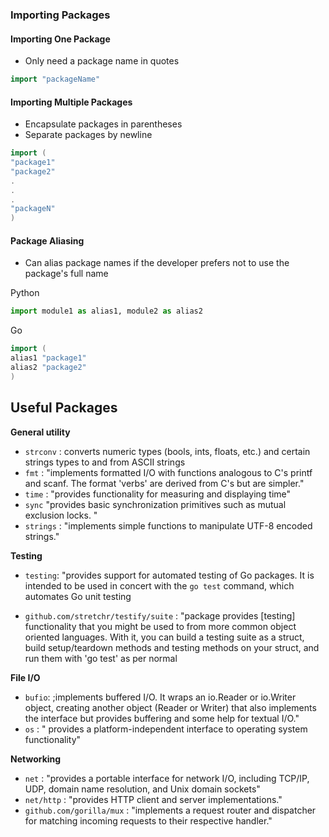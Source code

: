 ### Importing Packages

#### Importing One Package

- Only need a package name in quotes

```go
import "packageName"
```
#### Importing Multiple Packages

- Encapsulate packages in parentheses
- Separate packages by newline
```go
import (
"package1"
"package2"
.
.
.
"packageN"
)
```
#### Package Aliasing

- Can alias package names if the developer prefers not to use the package's full name

Python
```python
import module1 as alias1, module2 as alias2
```

Go
```go
import (
alias1 "package1"
alias2 "package2"
)
```
## Useful Packages

**General utility**

- `strconv` : converts numeric types (bools, ints, floats, etc.) and certain strings types to and from ASCII strings
- `fmt` : "implements formatted I/O with functions analogous to C's printf and scanf. The format 'verbs' are derived from C's but are simpler."
- `time` : "provides functionality for measuring and displaying time"
- `sync` "provides basic synchronization primitives such as mutual exclusion locks. "
- `strings` : "implements simple functions to manipulate UTF-8 encoded strings."

**Testing**

- `testing`: "provides support for automated testing of Go packages. It is intended to be used in concert with the `go test` command, which automates Go unit testing

- `github.com/stretchr/testify/suite` : "package provides [testing] functionality that you might be used to from more common object oriented languages. With it, you can build a testing suite as a struct, build setup/teardown methods and testing methods on your struct, and run them with 'go test' as per normal

**File I/O**

- `bufio`: ;implements buffered I/O. It wraps an io.Reader or io.Writer object, creating another object (Reader or Writer) that also implements the interface but provides buffering and some help for textual I/O."
- `os` : " provides a platform-independent interface to operating system functionality"

**Networking**

- `net` : "provides a portable interface for network I/O, including TCP/IP, UDP, domain name resolution, and Unix domain sockets"
- `net/http` : "provides HTTP client and server implementations."
- `github.com/gorilla/mux` : "implements a request router and dispatcher for matching incoming requests to their respective handler."
